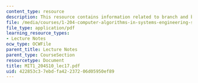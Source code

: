 ```yaml
---
content_type: resource
description: This resource contains information related to branch and bound.
file: /media/courses/1-204-computer-algorithms-in-systems-engineering-spring-2010/422853c37ebdfa42237206d05950ef89_MIT1_204S10_lec17.pdf
file_type: application/pdf
learning_resource_types:
- Lecture Notes
ocw_type: OCWFile
parent_title: Lecture Notes
parent_type: CourseSection
resourcetype: Document
title: MIT1_204S10_lec17.pdf
uid: 422853c3-7ebd-fa42-2372-06d05950ef89
---
```

